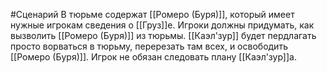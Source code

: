 #Сценарий 
В тюрьме содержат [[Ромеро (Буря)]], который имеет нужные игрокам сведения о [[Груз]]e. Игроки должны придумать, как вызволить [[Ромеро (Буря)]] из тюрьмы. [[Каэл'зур]] будет пердлагать просто ворваться в тюрьму, перерезать там всех, и освободить [[Ромеро (Буря)]]. Игрок не обязан следовать плану [[Каэл'зур]]а.